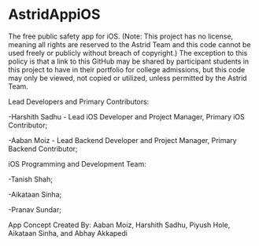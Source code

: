 # AstridAppiOS
The free public safety app for iOS. (Note: This project has no license, meaning all rights are reserved to the Astrid Team and this code cannot be used freely or publicly without breach of copyright.)
The exception to this policy is that a link to this GitHub may be shared by participant students in this project to have in their portfolio for college admissions, but this code may only be viewed, not copied or utilized, unless permitted by the Astrid Team.


Lead Developers and Primary Contributors:

-Harshith Sadhu - Lead iOS Developer and Project Manager, Primary iOS Contributor;

-Aaban Moiz - Lead Backend Developer and Project Manager, Primary Backend Contributor;


iOS Programming and Development Team:

-Tanish Shah;

-Aikataan Sinha;

-Pranav Sundar;


App Concept Created By: Aaban Moiz, Harshith Sadhu, Piyush Hole, Aikataan Sinha, and Abhay Akkapedi
